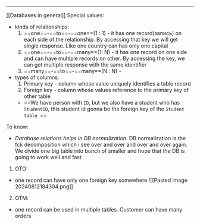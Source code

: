***
[[Databases in general]]
Special values:
- kinds of relationships:
	1. ==one==-==to==-==one==(1 : 1) - it has one record(запись) on each side of the relationship. By accessing that key we will get single response. Like one country can has only one capital 
	2. ==one==-==to==-==many==(1: N) - it has one record on one side and can have multiple records on other. By accessing the key, we can get multiple response with the same identifier  
	3. ==many==-==to==-==many==(N : N) - 
- types of columns:
	1. Primary key - column whose value uniquely identifies a table record
	2. Foreign key - column whose values reference to the primary key of other table
	- ==We have person with `ID`, but we also have a student who has `StudentID`, this student id gonna be the foreign key of the `Student table `==

To know:
- *Database relations helps in DB normalization*. DB normalization is the fck decomposition which i see over and over and over and over again. We divide one big table into bunch of smaller and hope that the DB is going to work well and fast 

1. OTO:
- one record can have only one foreign key somewhere
![[Pasted image 20240812184304.png]]
2. OTM:
- one record can be used in multiple tables. Customer can have many orders 
